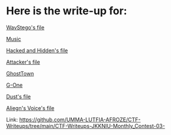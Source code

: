# Here is the write-up for:

[WavStego's file](link-to-file-1)

[Music](link-to-file-2)

[Hacked and Hidden's file](link-to-file-3)

[Attacker's file](link-to-file-4)

[GhostTown](link-to-file-5)

[G-One](link-to-file-6)

[Dust's file](link-to-file-7)

[Aliegn's Voice's file](link-to-file-1)





Link: [https://github.com/UMMA-LUTFIA-AFROZE/CTF-Writeups/tree/main/CTF-Writeups-JKKNIU-Monthly_Contest-03-
](https://github.com/your-username/your-repo-name/tree/main/YourFolder)
